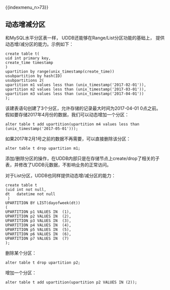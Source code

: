 {{indexmenu_n>73}}

## 动态增减分区

和MySQL水平分区表一样， UDDB还能够在Range/List分区功能的基础上， 提供动态增/减分区的能力。示例如下：
```
create table t(
uid int primary key, 
create_time timestamp
) 
upartition by range(unix_timestamp(create_time)) 
usubpartition by hash(ID)
usubpartitions 2(
upartition m1 values less than (unix_timestamp('2017-02-01')), 
upartition m2 values less than (unix_timestamp('2017-03-01')), 
upartition m3 values less than (unix_timestamp('2017-04-01'))
);
```
该建表语句创建了3个分区，允许存储的记录最大时间为2017-04-01 0点之前。 假如要存储2017年4月份的数据，我们可以动态增加一个分区：
```
alter table t add upartition(upartition m4 values less than (unix_timestamp('2017-05-01')));
```
如果2017年2月1号之前的数据不再需要，可以直接删除该分区：
```
alter table t drop upartition m1;
```
添加/删除分区的操作，在UDDB内部只是在存储节点上create/drop了相关的子表，并修改了UDDB元数据，不影响业务的正常访问。

对于List分区，UDDB也同样提供动态增/减分区的能力：
```
create table t
(uid int not null,
dt 	 datetime not null
 )
UPARTITION BY LIST(dayofweek(dt)) 
(
UPARTITION p1 VALUES IN  (1),
UPARTITION p2 VALUES IN  (2),
UPARTITION p3 VALUES IN  (3),
UPARTITION p4 VALUES IN  (4),
UPARTITION p5 VALUES IN  (5),
UPARTITION p6 VALUES IN  (6),
UPARTITION p7 VALUES IN  (7)
);
```
删除某个分区：

``` alter table t drop upartition p2; ```

增加一个分区：

```alter table t add upartition(upartition p2 VALUES IN (2)); ```
